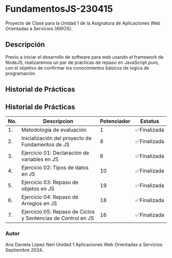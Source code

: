 # FundamentosJS-230415
Proyecto de Clase para la Unidad 1 de la Asignatura de Aplicaciones Web Orientadas a Servicios (AWOS).


## Descripción

Previo a iniciar el desarrollo de software para web usando el framework de NodeJS, realizaremos un par de prácticas de repaso en JavaScript puro, con el objetivo de confirmar los conocimientos básicos de logica de programación.


## Historial de Prácticas

## Historial de Prácticas

|   No.|Descripcion|Potenciador|Estatus|
|--|--|--|--|
|1.|Metodología de evaluación| 1|✅Finalizada|
|2.|Inicialización del proyecto de Fundamentos de JS|8|✅Finalizada|
|3.|Ejercicio 01: Declaración de variables en JS|6|✅Finalizada|
|4.|Ejercicio 02: Tipos de datos en JS|10|✅Finalizada|
|5.|Ejercicio 03: Repaso de objetos en JS|19|✅Finalizada|
|6.|Ejercicio 04: Repaso de Arreglos en JS|18|✅Finalizada|
|7.|Ejercicio 05: Repaso de Ciclos y Sentencias de Control en JS|16|✅Finalizada|


### Autor
Ana Daniela López Neri
Unidad 1
Aplicaciones Web Orientadas a Servicios 
Septiembre 2024.